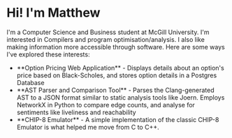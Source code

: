 <h1>Hi! I'm Matthew</h1>

<p>I'm a Computer Science and Business student at McGill University. I'm interested in Compilers and program optimisation/analysis. I also like making information more accessible through software. Here are some ways I've explored these interests:</p>
<ul>
<li>**Option Pricing Web Application** - Displays details about an option's price based on Black-Scholes, and stores option details in a Postgres Database</li>
<li>**AST Parser and Comparison Tool** - Parses the Clang-generated AST to a JSON format similar to static analysis tools like Joern. Employs NetworkX in Python to compare edge counts, and analyse for sentiments like liveliness and reachability</li>
<li>**CHIP-8 Emulator** - A simple implementation of the classic CHIP-8 Emulator is what helped me move from C to C++.</li>

